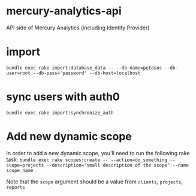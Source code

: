 # mercury-analytics-api
API side of Mercury Analytics (including Identity Provider)

# import 
`bundle exec rake import:database_data -- --db-name=petasos --db-user=root --db-pass='password' --db-host=localhost`

# sync users with auth0
`bundle exec rake import:synchronize_auth`


# Add new dynamic scope
In order to add a new dynamic scope, you'll need to run the following rake task:
`bundle exec rake scopes:create -- --action=do_something --scope=projects --description="small description of the scope" --name scope_name`

Note that the `scope` argument should be a value from `clients`, `projects`, `reports`
